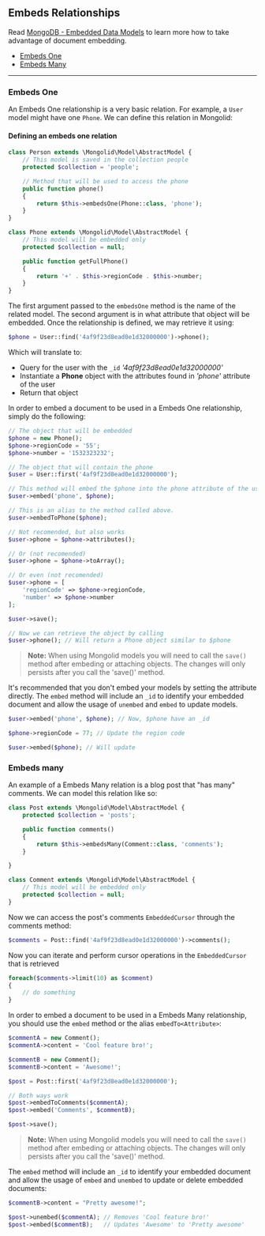 ## Embeds Relationships

Read [MongoDB - Embedded Data Models](https://docs.mongodb.org/manual/core/data-model-design/#embedded-data-models) to learn more how to take advantage of document embedding.

- [Embeds One](#embeds-one)
- [Embeds Many](#embeds-many)

---

### Embeds One

An Embeds One relationship is a very basic relation. For example, a `User` model might have one `Phone`. 
We can define this relation in Mongolid:

#### Defining an embeds one relation

```php
class Person extends \Mongolid\Model\AbstractModel {
    // This model is saved in the collection people
    protected $collection = 'people';

    // Method that will be used to access the phone
    public function phone()
    {
        return $this->embedsOne(Phone::class, 'phone');
    }
}

class Phone extends \Mongolid\Model\AbstractModel {
    // This model will be embedded only
    protected $collection = null;

    public function getFullPhone()
    {
        return '+' . $this->regionCode . $this->number;
    }
}
```

The first argument passed to the `embedsOne` method is the name of the related model. The second argument is in what attribute that object will be embedded. Once the relationship is defined, we may retrieve it using:

```php
$phone = User::find('4af9f23d8ead0e1d32000000')->phone();
```

Which will translate to:

- Query for the user with the `_id` _'4af9f23d8ead0e1d32000000'_
- Instantiate a **Phone** object with the attributes found in _'phone'_ attribute of the user
- Return that object

In order to embed a document to be used in a Embeds One relationship, simply do the following:

```php
// The object that will be embedded
$phone = new Phone();
$phone->regionCode = '55';
$phone->number = '1532323232';

// The object that will contain the phone
$user = User::first('4af9f23d8ead0e1d32000000');

// This method will embed the $phone into the phone attribute of the user
$user->embed('phone', $phone);

// This is an alias to the method called above.
$user->embedToPhone($phone);

// Not recomended, but also works
$user->phone = $phone->attributes();

// Or (not recomended)
$user->phone = $phone->toArray();

// Or even (not recomended)
$user->phone = [
    'regionCode' => $phone->regionCode,
    'number' => $phone->number
];

$user->save();

// Now we can retrieve the object by calling
$user->phone(); // Will return a Phone object similar to $phone
```

> **Note:** When using Mongolid models you will need to call the `save()` method after embeding or attaching objects. The changes will only persists after you call the 'save()' method.

It's recommended that you don't embed your models by setting the attribute directly. The `embed` method will include an `_id` to identify your embedded document and allow the usage of `unembed` and `embed` to update models.

```php
$user->embed('phone', $phone); // Now, $phone have an _id

$phone->regionCode = 77; // Update the region code

$user->embed($phone); // Will update
```

### Embeds many

An example of a Embeds Many relation is a blog post that "has many" comments. We can model this relation like so:

```php
class Post extends \Mongolid\Model\AbstractModel {
    protected $collection = 'posts';

    public function comments()
    {
        return $this->embedsMany(Comment::class, 'comments');
    }

}

class Comment extends \Mongolid\Model\AbstractModel {
    // This model will be embedded only
    protected $collection = null;
}
```

Now we can access the post's comments `EmbeddedCursor` through the comments method:

```php
$comments = Post::find('4af9f23d8ead0e1d32000000')->comments();
```

Now you can iterate and perform cursor operations in the `EmbeddedCursor` that is retrieved

```php
foreach($comments->limit(10) as $comment)
{
    // do something
}
```

In order to embed a document to be used in a Embeds Many relationship, you should use the `embed` method or the alias `embedTo<Attribute>`:

```php
$commentA = new Comment();
$commentA->content = 'Cool feature bro!';

$commentB = new Comment();
$commentB->content = 'Awesome!';

$post = Post::first('4af9f23d8ead0e1d32000000');

// Both ways work
$post->embedToComments($commentA);
$post->embed('Comments', $commentB);

$post->save();
```

> **Note:** When using Mongolid models you will need to call the `save()` method after embeding or attaching objects. The changes will only persists after you call the 'save()' method.

The `embed` method will include an `_id` to identify your embedded document and allow the usage of `embed` and `unembed` to update or delete embedded documents:

```php
$commentB->content = "Pretty awesome!";

$post->unembed($commentA); // Removes 'Cool feature bro!'
$post->embed($commentB);   // Updates 'Awesome' to 'Pretty awesome'
```
